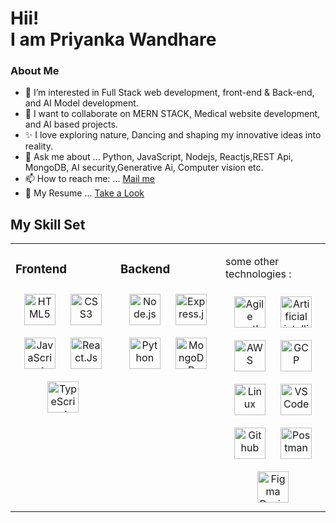
<h1> Hii! <br>
  I am Priyanka Wandhare 
</h1>
<h3>About Me</h3>

- 👀 I’m interested in Full Stack web development, front-end & Back-end, and AI Model development.
- 💞️ I want to collaborate on MERN STACK, Medical website development, and AI based projects.
- ✨ I love exploring nature, Dancing and shaping my innovative ideas into reality.
- 💬 Ask me about ... Python, JavaScript, Nodejs, Reactjs,REST Api, MongoDB, AI security,Generative Ai, Computer vision etc.
- 📫 How to reach me: ... <a href="mailto:priyankawandhare1006@gmail.com">Mail me</a>
- 📃 My Resume ... <a href="https://drive.google.com/drive/u/0/my-drive">Take a Look</a>
  

## My Skill Set  
<table><tr><td valign="top" width="33%">


### Frontend  
<div align="center">
<img style="margin: 10px" src="https://profilinator.rishav.dev/skills-assets/html5-original-wordmark.svg" alt="HTML5" height="50" />  
<img style="margin: 10px" src="https://profilinator.rishav.dev/skills-assets/css3-original-wordmark.svg" alt="CSS3" height="50" />    
<img style="margin: 10px" src="https://profilinator.rishav.dev/skills-assets/javascript-original.svg" alt="JavaScript" height="50" />  
<img style="margin: 10px" src="https://profilinator.rishav.dev/skills-assets/react-original-wordmark.svg" alt="React.Js" height="50" /> 
<img style="margin: 10px" src="https://profilinator.rishav.dev/skills-assets/typescript-original.svg" alt="TypeScript" height="50" /> 
</div>

</td><td valign="top" width="33%">



### Backend  
<div align="center">  
<img style="margin: 10px" src="https://profilinator.rishav.dev/skills-assets/nodejs-original-wordmark.svg" alt="Node.js" height="50" />   
<img style="margin: 10px" src="https://profilinator.rishav.dev/skills-assets/expressjs-original-wordmark.svg" alt="Express.js" height="50" />   
<img style="margin: 10px" src="https://profilinator.rishav.dev/skills-assets/python-original.svg" alt="Python" height="50" />  
<img style="margin: 10px" src="https://profilinator.rishav.dev/skills-assets/mongodb-original-wordmark.svg" alt="MongoDB" height="50" />  
</div>

</td><td valign="top" width="33%">


some other technologies :
<div align="center">  
<img style="margin: 10px" src="https://profilinator.rishav.dev/skills-assets/agile-methodologies-original-wordmark.svg" alt="Agile methodology" height="50" />  
<img style="margin: 10px" src="https://profilinator.rishav.dev/skills-assets/artificialintelligence-original-wordmark.svg" alt="Artificial intelligence" height="50" />
<img style="margin: 10px" src="https://profilinator.rishav.dev/skills-assets/amazonwebservices-original-wordmark.svg" alt="AWS" height="50" />  
<img style="margin: 10px" src="https://profilinator.rishav.dev/skills-assets/google_cloud-icon.svg" alt="GCP" height="50" />  
<img style="margin: 10px" src="https://profilinator.rishav.dev/skills-assets/linux-original.svg" alt="Linux" height="50" />  
<img style="margin: 10px" src="https://profilinator.rishav.dev/skills-assets/visual-studio-code-original-wordmark.svg" alt="VS Code" height="50" />    
<img style="margin: 10px" src="https://profilinator.rishav.dev/skills-assets/github-scm-icon.svg" alt="Github" height="50" />  
<img style="margin: 10px" src="https://profilinator.rishav.dev/skills-assets/postman-original-wordmark.svg" alt="Postman" height="50" />    
<img style="margin: 10px" src="https://profilinator.rishav.dev/skills-assets/figma-original.svg" alt="Figma Design" height="50" />  
 
</div>

</td></tr></table>  



























